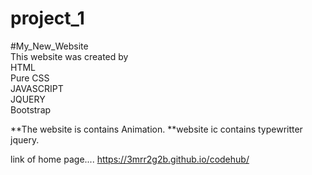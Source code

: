 # project_1
#My_New_Website<br>
This website was created by<br>
HTML<br>
Pure CSS<br>
JAVASCRIPT<br>
JQUERY<br>
Bootstrap<br>

**The website is contains Animation.
**website ic contains typewritter jquery.

link of home page....
https://3mrr2g2b.github.io/codehub/
